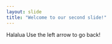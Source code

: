 ```yaml
---
layout: slide
title: "Welcome to our second slide!"
---
```


Halalua
Use the left arrow to go back!
